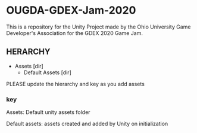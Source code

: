 # OUGDA-GDEX-Jam-2020
 This is a repository for the Unity Project made by the Ohio University Game Developer's Association for the GDEX 2020 Game Jam.

 ## HERARCHY
 - Assets [dir]
    - Default Assets [dir]


PLEASE update the hierarchy and key as you add assets

### key
Assets: Default unity assets folder

Default assets: assets created and added by Unity on initialization 


